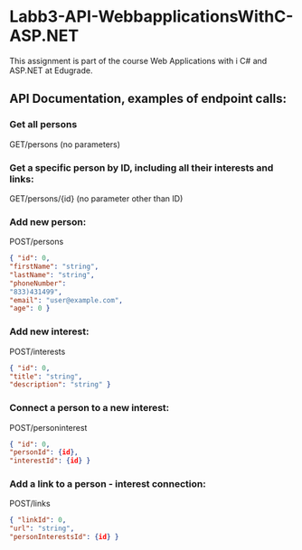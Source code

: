 # Labb3-API-WebbapplicationsWithC-ASP.NET
This assignment is part of the course Web Applications with i C# and ASP.NET at Edugrade.

## API Documentation, examples of endpoint calls:
### Get all persons
GET/persons (no parameters)

### Get a specific person by ID, including all their interests and links:
GET/persons/{id} (no parameter other than ID)

### Add new person:
POST/persons
```json
{ "id": 0,
"firstName": "string", 
"lastName": "string", 
"phoneNumber": 
"833)431499", 
"email": "user@example.com", 
"age": 0 }
```

### Add new interest:
POST/interests
```json
{ "id": 0, 
"title": "string", 
"description": "string" }
```

### Connect a person to a new interest:
POST/personinterest
```json
{ "id": 0, 
"personId": {id}, 
"interestId": {id} }
```

### Add a link to a person - interest connection:
POST/links
```json
{ "linkId": 0, 
"url": "string", 
"personInterestsId": {id} }
```
